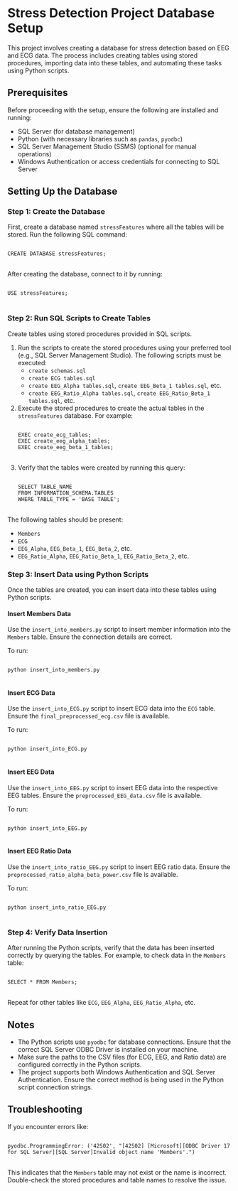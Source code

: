 <!DOCTYPE html>
<html lang="en">
<head>
    <meta charset="UTF-8">
    <meta name="viewport" content="width=device-width, initial-scale=1.0">
    <title>Stress Detection Project Database Setup</title>
</head>
<body>

<h1>Stress Detection Project Database Setup</h1>

<p>This project involves creating a database for stress detection based on EEG and ECG data. The process includes creating tables using stored procedures, importing data into these tables, and automating these tasks using Python scripts.</p>

<h2>Prerequisites</h2>
<p>Before proceeding with the setup, ensure the following are installed and running:</p>
<ul>
    <li>SQL Server (for database management)</li>
    <li>Python (with necessary libraries such as <code>pandas</code>, <code>pyodbc</code>)</li>
    <li>SQL Server Management Studio (SSMS) (optional for manual operations)</li>
    <li>Windows Authentication or access credentials for connecting to SQL Server</li>
</ul>

<h2>Setting Up the Database</h2>

<h3>Step 1: Create the Database</h3>
<p>First, create a database named <code>stressFeatures</code> where all the tables will be stored. Run the following SQL command:</p>
<pre>
<code>
CREATE DATABASE stressFeatures;
</code>
</pre>

<p>After creating the database, connect to it by running:</p>
<pre>
<code>
USE stressFeatures;
</code>
</pre>

<h3>Step 2: Run SQL Scripts to Create Tables</h3>
<p>Create tables using stored procedures provided in SQL scripts.</p>

<ol>
    <li>Run the scripts to create the stored procedures using your preferred tool (e.g., SQL Server Management Studio). The following scripts must be executed:
        <ul>
            <li><code>create schemas.sql</code></li>
            <li><code>create ECG tables.sql</code></li>
            <li><code>create EEG_Alpha tables.sql</code>, <code>create EEG_Beta_1 tables.sql</code>, etc.</li>
            <li><code>create EEG_Ratio_Alpha tables.sql</code>, <code>create EEG_Ratio_Beta_1 tables.sql</code>, etc.</li>
        </ul>
    </li>
    <li>Execute the stored procedures to create the actual tables in the <code>stressFeatures</code> database. For example:
<pre>
<code>
EXEC create_ecg_tables;
EXEC create_eeg_alpha_tables;
EXEC create_eeg_beta_1_tables;
</code>
</pre>
    </li>
    <li>Verify that the tables were created by running this query:
<pre>
<code>
SELECT TABLE_NAME 
FROM INFORMATION_SCHEMA.TABLES 
WHERE TABLE_TYPE = 'BASE TABLE';
</code>
</pre>
    </li>
</ol>

<p>The following tables should be present:</p>
<ul>
    <li><code>Members</code></li>
    <li><code>ECG</code></li>
    <li><code>EEG_Alpha</code>, <code>EEG_Beta_1</code>, <code>EEG_Beta_2</code>, etc.</li>
    <li><code>EEG_Ratio_Alpha</code>, <code>EEG_Ratio_Beta_1</code>, <code>EEG_Ratio_Beta_2</code>, etc.</li>
</ul>

<h3>Step 3: Insert Data using Python Scripts</h3>
<p>Once the tables are created, you can insert data into these tables using Python scripts.</p>

<h4>Insert Members Data</h4>
<p>Use the <code>insert_into_members.py</code> script to insert member information into the <code>Members</code> table. Ensure the connection details are correct.</p>
<p>To run:</p>
<pre>
<code>
python insert_into_members.py
</code>
</pre>

<h4>Insert ECG Data</h4>
<p>Use the <code>insert_into_ECG.py</code> script to insert ECG data into the <code>ECG</code> table. Ensure the <code>final_preprocessed_ecg.csv</code> file is available.</p>
<p>To run:</p>
<pre>
<code>
python insert_into_ECG.py
</code>
</pre>

<h4>Insert EEG Data</h4>
<p>Use the <code>insert_into_EEG.py</code> script to insert EEG data into the respective EEG tables. Ensure the <code>preprocessed_EEG_data.csv</code> file is available.</p>
<p>To run:</p>
<pre>
<code>
python insert_into_EEG.py
</code>
</pre>

<h4>Insert EEG Ratio Data</h4>
<p>Use the <code>insert_into_ratio_EEG.py</code> script to insert EEG ratio data. Ensure the <code>preprocessed_ratio_alpha_beta_power.csv</code> file is available.</p>
<p>To run:</p>
<pre>
<code>
python insert_into_ratio_EEG.py
</code>
</pre>

<h3>Step 4: Verify Data Insertion</h3>
<p>After running the Python scripts, verify that the data has been inserted correctly by querying the tables. For example, to check data in the <code>Members</code> table:</p>
<pre>
<code>
SELECT * FROM Members;
</code>
</pre>

<p>Repeat for other tables like <code>ECG</code>, <code>EEG_Alpha</code>, <code>EEG_Ratio_Alpha</code>, etc.</p>

<h2>Notes</h2>
<ul>
    <li>The Python scripts use <code>pyodbc</code> for database connections. Ensure that the correct SQL Server ODBC Driver is installed on your machine.</li>
    <li>Make sure the paths to the CSV files (for ECG, EEG, and Ratio data) are configured correctly in the Python scripts.</li>
    <li>The project supports both Windows Authentication and SQL Server Authentication. Ensure the correct method is being used in the Python script connection strings.</li>
</ul>

<h2>Troubleshooting</h2>
<p>If you encounter errors like:</p>
<pre>
<code>
pyodbc.ProgrammingError: ('42S02', "[42S02] [Microsoft][ODBC Driver 17 for SQL Server][SQL Server]Invalid object name 'Members'.")
</code>
</pre>
<p>This indicates that the <code>Members</code> table may not exist or the name is incorrect. Double-check the stored procedures and table names to resolve the issue.</p>

</body>
</html>
